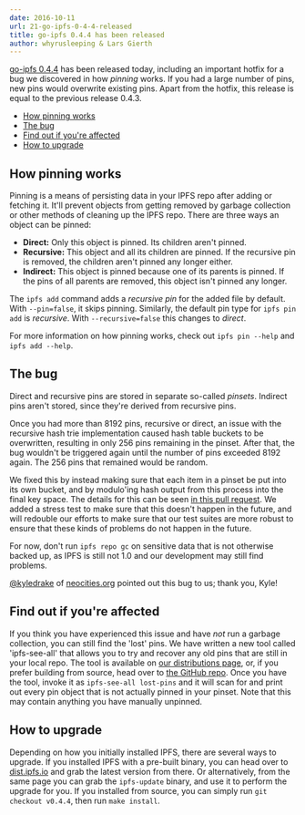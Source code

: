 ```yaml
---
date: 2016-10-11
url: 21-go-ipfs-0-4-4-released
title: go-ipfs 0.4.4 has been released
author: whyrusleeping & Lars Gierth
---
```


[go-ipfs 0.4.4](https://dist.ipfs.io/#go-ipfs) has been released today,
including an important hotfix for a bug we discovered in how *pinning* works.
If you had a large number of pins, new pins would overwrite existing pins.
Apart from the hotfix, this release is equal to the previous release 0.4.3.

- [How pinning works](#how-pinning-works)
- [The bug](#the-bug)
- [Find out if you're affected](#find-out-if-you-re-affected)
- [How to upgrade](#how-to-upgrade)

## How pinning works

Pinning is a means of persisting data in your IPFS repo after adding or fetching it.
It'll prevent objects from getting removed by garbage collection or other methods
of cleaning up the IPFS repo. There are three ways an object can be pinned:

- **Direct:** Only this object is pinned. Its children aren't pinned.
- **Recursive:** This object and all its children are pinned.
  If the recursive pin is removed, the children aren't pinned any longer either.
- **Indirect:** This object is pinned because one of its parents is pinned.
  If the pins of all parents are removed, this object isn't pinned any longer.

The `ipfs add` command adds a *recursive pin* for the added file by default.
With `--pin=false`, it skips pinning. Similarly, the default pin type for
`ipfs pin add` is *recursive*. With `--recursive=false` this changes to *direct*.

For more information on how pinning works, check out `ipfs pin --help` and `ipfs add --help`.

## The bug

Direct and recursive pins are stored in separate so-called *pinsets*.
Indirect pins aren't stored, since they're derived from recursive pins.

Once you had more than 8192 pins, recursive or direct, an
issue with the recursive hash trie implementation caused hash table buckets to
be overwritten, resulting in only 256 pins remaining in the pinset. After that,
the bug wouldn't be triggered again until the number of pins exceeded 8192 again.
The 256 pins that remained would be random.

We fixed this by instead making sure that each item in a pinset be put into its
own bucket, and by modulo'ing hash output from this process into the final key
space. The details for this can be seen
[in this pull request](https://github.com/ipfs/go-ipfs/pull/3273). We added a
stress test to make sure that this doesn't happen in the future, and will
redouble our efforts to make sure that our test suites are more robust to ensure
that these kinds of problems do not happen in the future.

For now, don't run `ipfs repo gc` on sensitive data that is not otherwise backed up,
as IPFS is still not 1.0 and our development may still find problems.

[@kyledrake](https://github.com/kyledrake) of [neocities.org](https://neocities.org)
pointed out this bug to us; thank you, Kyle!

## Find out if you're affected

If you think you have experienced this issue and have *not* run a garbage
collection, you can still find the 'lost' pins. We have written a new tool
called 'ipfs-see-all' that allows you to try and recover any old pins that are
still in your local repo. The tool is available on [our distributions
page](https://dist.ipfs.io), or, if you prefer building from source, head over
to [the GitHub repo](https://github.com/whyrusleeping/ipfs-see-all). Once you
have the tool, invoke it as `ipfs-see-all lost-pins` and it will scan for and
print out every pin object that is not actually pinned in your pinset. Note
that this may contain anything you have manually unpinned.

## How to upgrade

Depending on how you initially installed IPFS, there are several ways to
upgrade. If you installed IPFS with a pre-built binary, you can head over
to [dist.ipfs.io](https://dist.ipfs.io/#go-ipfs) and grab the latest version
from there. Or alternatively, from the same page you can grab the `ipfs-update`
binary, and use it to perform the upgrade for you. If you installed from
source, you can simply run `git checkout v0.4.4`, then run `make install`.
